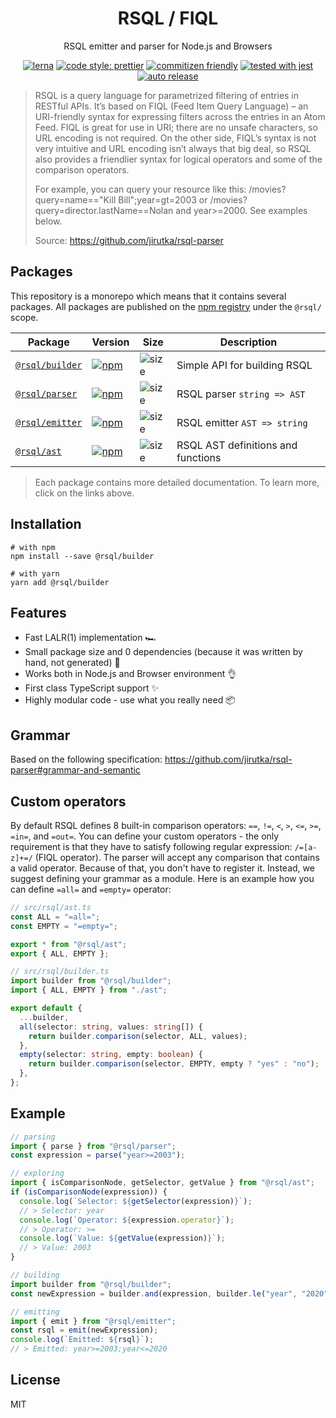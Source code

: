 <div align="center">

<h1>RSQL / FIQL</h1>
<p>RSQL emitter and parser for Node.js and Browsers</p>

[![lerna](https://img.shields.io/badge/maintained%20with-lerna-cc00ff.svg)](https://lerna.js.org/)
[![code style: prettier](https://img.shields.io/badge/code_style-prettier-ff69b4.svg)](https://github.com/prettier/prettier)
[![commitizen friendly](https://img.shields.io/badge/commitizen-friendly-brightgreen.svg)](http://commitizen.github.io/cz-cli/)
[![tested with jest](https://img.shields.io/badge/tested_with-jest-99424f.svg)](https://github.com/facebook/jest)
[![auto release](https://img.shields.io/badge/release-auto.svg?colorA=888888&colorB=9B065A&label=auto)](https://github.com/intuit/auto)

</div>

> RSQL is a query language for parametrized filtering of entries in RESTful APIs. It’s based on FIQL
> (Feed Item Query Language) – an URI-friendly syntax for expressing filters across the entries in an Atom Feed.
> FIQL is great for use in URI; there are no unsafe characters, so URL encoding is not required. On the other side,
> FIQL’s syntax is not very intuitive and URL encoding isn’t always that big deal, so RSQL also provides a friendlier
> syntax for logical operators and some of the comparison operators.
>
> For example, you can query your resource like this: /movies?query=name=="Kill Bill";year=gt=2003 or
> /movies?query=director.lastName==Nolan and year>=2000. See examples below.
>
> Source: https://github.com/jirutka/rsql-parser

## Packages

This repository is a monorepo which means that it contains several packages.
All packages are published on the [npm registry](https://www.npmjs.com/) under the `@rsql/` scope.

| Package                               | Version                                                                                           | Size                                                          | Description                        |
| ------------------------------------- | ------------------------------------------------------------------------------------------------- | ------------------------------------------------------------- | ---------------------------------- |
| [`@rsql/builder`](./packages/builder) | [![npm](https://img.shields.io/npm/v/@rsql/builder)](https://www.npmjs.com/package/@rsql/builder) | ![size](https://badgen.net/bundlephobia/minzip/@rsql/builder) | Simple API for building RSQL       |
| [`@rsql/parser`](./packages/parser)   | [![npm](https://img.shields.io/npm/v/@rsql/parser)](https://www.npmjs.com/package/@rsql/parser)   | ![size](https://badgen.net/bundlephobia/minzip/@rsql/parser)  | RSQL parser `string => AST`        |
| [`@rsql/emitter`](./packages/emitter) | [![npm](https://img.shields.io/npm/v/@rsql/emitter)](https://www.npmjs.com/package/@rsql/emitter) | ![size](https://badgen.net/bundlephobia/minzip/@rsql/emitter) | RSQL emitter `AST => string`       |
| [`@rsql/ast`](./packages/ast)         | [![npm](https://img.shields.io/npm/v/@rsql/ast)](https://www.npmjs.com/package/@rsql/ast)         | ![size](https://badgen.net/bundlephobia/minzip/@rsql/ast)     | RSQL AST definitions and functions |

> Each package contains more detailed documentation. To learn more, click on the links above.

## Installation

```
# with npm
npm install --save @rsql/builder

# with yarn
yarn add @rsql/builder
```

## Features

- Fast LALR(1) implementation 🏎
- Small package size and 0 dependencies (because it was written by hand, not generated) 🚀
- Works both in Node.js and Browser environment 👌
- First class TypeScript support ✨
- Highly modular code - use what you really need 📦

## Grammar

Based on the following specification: https://github.com/jirutka/rsql-parser#grammar-and-semantic

## Custom operators

By default RSQL defines 8 built-in comparison operators: `==`, `!=`, `<`, `>`, `<=`, `>=`, `=in=`, and `=out=`.
You can define your custom operators - the only requirement is that they have to satisfy
following regular expression: `/=[a-z]+=/` (FIQL operator). The parser will accept any comparison that contains
a valid operator. Because of that, you don't have to register it. Instead, we suggest defining your grammar
as a module. Here is an example how you can define `=all=` and `=empty=` operator:

```typescript
// src/rsql/ast.ts
const ALL = "=all=";
const EMPTY = "=empty=";

export * from "@rsql/ast";
export { ALL, EMPTY };

// src/rsql/builder.ts
import builder from "@rsql/builder";
import { ALL, EMPTY } from "./ast";

export default {
  ...builder,
  all(selector: string, values: string[]) {
    return builder.comparison(selector, ALL, values);
  },
  empty(selector: string, empty: boolean) {
    return builder.comparison(selector, EMPTY, empty ? "yes" : "no");
  },
};
```

## Example

```typescript
// parsing
import { parse } from "@rsql/parser";
const expression = parse("year>=2003");

// exploring
import { isComparisonNode, getSelector, getValue } from "@rsql/ast";
if (isComparisonNode(expression)) {
  console.log(`Selector: ${getSelector(expression)}`);
  // > Selector: year
  console.log(`Operator: ${expression.operator}`);
  // > Operator: >=
  console.log(`Value: ${getValue(expression)}`);
  // > Value: 2003
}

// building
import builder from "@rsql/builder";
const newExpression = builder.and(expression, builder.le("year", "2020"));

// emitting
import { emit } from "@rsql/emitter";
const rsql = emit(newExpression);
console.log(`Emitted: ${rsql}`);
// > Emitted: year>=2003;year<=2020
```

## License

MIT

